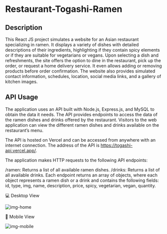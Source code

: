# Restaurant-Togashi-Ramen

## Description

This React JS project simulates a website for an Asian restaurant specializing in ramen. It displays a variety of dishes with detailed descriptions of their ingredients, highlighting if they contain spicy elements or if they are suitable for vegetarians or vegans. Upon selecting a dish and refreshments, the site offers the option to dine in the restaurant, pick up the order, or request a home delivery service. It even allows adding or removing products before order confirmation. The website also provides simulated contact information, schedules, location, social media links, and a gallery of kitchen images.

## API Usage

The application uses an API built with Node.js, Express.js, and MySQL to obtain the data it needs. The API provides endpoints to access the data of the ramen dishes and drinks offered by the restaurant. Visitors to the web application can view the different ramen dishes and drinks available on the restaurant’s menu.

The API is hosted on Vercel and can be accessed from anywhere with an internet connection. The address of the API is https://togashi-api.vercel.app/.

The application makes HTTP requests to the following API endpoints:

/ramen: Returns a list of all available ramen dishes.
/drinks: Returns a list of all available drinks.
Each endpoint returns an array of objects, where each object represents a ramen dish or a drink and contains the following fields: id, type, img, name, description, price, spicy, vegetarian, vegan, quantity.

:computer: Desktop View

![img-home](https://github.com/diegoworks92/Restaurant-Togashi-Ramen/assets/155651264/b6ada3a9-9998-4acc-bedd-253cb1799c62)

:iphone: Mobile View

![img-mobile](https://github.com/diegoworks92/Restaurant-Togashi-Ramen/assets/155651264/7cc9f57c-0a0c-44e3-88fe-82ba17181ef9)
